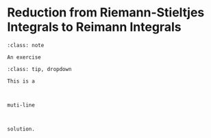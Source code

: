 # Reduction from Riemann-Stieltjes Integrals to Reimann Integrals

````{admonition} Exercise
:class: note

An exercise
````

````{admonition} Solution
:class: tip, dropdown

This is a 



muti-line 



solution.
````
